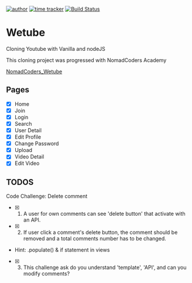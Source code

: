 [![author](https://img.shields.io/badge/author-Rhange-f39c12.svg?style=flat-square)](https://rhange.tistory.com)
[![time tracker](https://wakatime.com/badge/github/Rhange/Wetube.svg)](https://wakatime.com/badge/github/Rhange/Wetube)
[![Build Status](https://travis-ci.com/Rhange/Wetube.svg?branch=master)](https://travis-ci.com/Rhange/Wetube)

# Wetube

Cloning Youtube with Vanilla and nodeJS

This cloning project was progressed with NomadCoders Academy

[NomadCoders_Wetube](https://academy.nomadcoders.co/p/javascript-fullstack-from-zero-to-hero)

## Pages

- [x] Home
- [x] Join
- [x] Login
- [x] Search
- [x] User Detail
- [x] Edit Profile
- [x] Change Password
- [x] Upload
- [x] Video Detail
- [x] Edit Video

## TODOS

Code Challenge: Delete comment

- [x] 1. A user for own comments can see 'delete button' that activate with an API.
- [x] 2. If user click a comment's delete button, the comment should be removed and a total comments number has to be changed.
- Hint: .populate() & if statement in views
- [x] 3. This challenge ask do you understand 'template', 'API', and can you modify comments?
